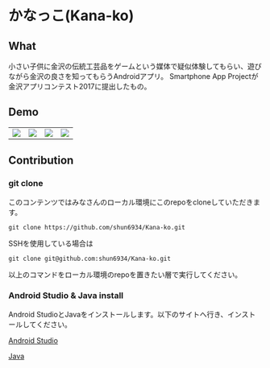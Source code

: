 # かなっこ(Kana-ko)

## What
小さい子供に金沢の伝統工芸品をゲームという媒体で疑似体験してもらい、遊びながら金沢の良さを知ってもらうAndroidアプリ。
Smartphone App Projectが金沢アプリコンテスト2017に提出したもの。

## Demo
<table cellpadding="0" cellspacing="30">
    <tbody>
        <tr>
            <td>
                <img src="https://github.com/shun6934/Kana-ko/wiki/images/Kanazawa-Map.png" />
            </td>
            <td>
                <img src="https://github.com/shun6934/Kana-ko/wiki/images/WashiGame-Description.png" />
            </td>
            <td>
                <img src="https://github.com/shun6934/Kana-ko/wiki/images/Zukan.png)" />
            </td>
            <td>
                <img src="https://github.com/shun6934/Kana-ko/wiki/images/Event.png)" />
            </td>
        </tr>
    </tbody>
</table>

## Contribution
### git clone
このコンテンツではみなさんのローカル環境にこのrepoをcloneしていただきます。

`git clone https://github.com/shun6934/Kana-ko.git`

SSHを使用している場合は

`git clone git@github.com:shun6934/Kana-ko.git`

以上のコマンドをローカル環境のrepoを置きたい層で実行してください。

### Android Studio & Java install
Android StudioとJavaをインストールします。以下のサイトへ行き、インストールしてください。

[Android Studio](https://developer.android.com/studio/install?hl=ja)

[Java](https://www.java.com/ja/download/help/download_options.xml)
